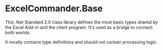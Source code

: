 ﻿# ExcelCommander.Base

This .Net Standard 2.0 class library defines the most basic types shared by the Excel Add-in and the client program. It's used as a bridge to connect both worlds.

It mostly contains type definitions and should not contain processing logic.